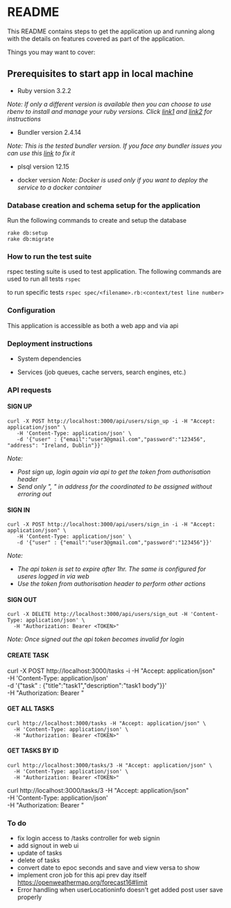 # README

This README contains steps to get the application up and running along with the details on features covered as part of the application.

Things you may want to cover:

## Prerequisites to start app in local machine
- Ruby version 3.2.2

_Note: If only a different version is available then you can choose to use rbenv to install and manage your ruby versions. Click [link1](https://andyatkinson.com/TaskManager/2019/08/01/using-rbenv-multiple-ruby-versions) and [link2](https://stackoverflow.com/a/39238995) for instructions_

- Bundler version 2.4.14

_Note: This is the tested bundler version. If you face any bundler issues you can use this [link](https://bundler.io/TaskManager/2019/05/14/solutions-for-cant-find-gem-bundler-with-executable-bundle.html) to fix it_

- plsql version 12.15

- docker version
_Note: Docker is used only if you want to deploy the service to a docker container_

### Database creation and schema setup for the application
Run the following commands to create and setup the database
```
rake db:setup
rake db:migrate
```

### How to run the test suite
rspec testing suite is used to test application. The following commands are used to run all tests `rspec`

to run specific tests `rspec spec/<filename>.rb:<context/test line number>`

### Configuration
This application is accessible as both a web app and via api

### Deployment instructions

* System dependencies

* Services (job queues, cache servers, search engines, etc.)

### API requests

#### SIGN UP
```
curl -X POST http://localhost:3000/api/users/sign_up -i -H "Accept: application/json" \
   -H 'Content-Type: application/json' \
   -d '{"user" : {"email":"user3@gmail.com","password":"123456", "address": "Ireland, Dublin"}}'
```
_Note:_
- _Post sign up, login again via api to get the token from authorisation header_
- _Send only "<city>, <country>" in address for the coordinated to be assigned without erroring out_

#### SIGN IN
```
curl -X POST http://localhost:3000/api/users/sign_in -i -H "Accept: application/json" \
   -H 'Content-Type: application/json' \
   -d '{"user" : {"email":"user3@gmail.com","password":"123456"}}'
```
_Note:_
- _The api token is set to expire after 1hr. The same is configured for useres logged in via web_
- _Use the token from authorisation header to perform other actions_

#### SIGN OUT
```
curl -X DELETE http://localhost:3000/api/users/sign_out -H 'Content-Type: application/json' \
  -H "Authorization: Bearer <TOKEN>"
```
_Note: Once signed out the api token becomes invalid for login_


#### CREATE TASK

curl -X POST http://localhost:3000/tasks -i -H "Accept: application/json" \
   -H 'Content-Type: application/json' \
   -d '{"task" : {"title":"task1","description":"task1 body"}}' \
   -H "Authorization: Bearer <TOKEN>"

#### GET ALL TASKS
```
curl http://localhost:3000/tasks -H "Accept: application/json" \
  -H 'Content-Type: application/json' \
  -H "Authorization: Bearer <TOKEN>"
```

#### GET TASKS BY ID
```
curl http://localhost:3000/tasks/3 -H "Accept: application/json" \
  -H 'Content-Type: application/json' \
  -H "Authorization: Bearer <TOKEN>"
```
curl http://localhost:3000/tasks/3 -H "Accept: application/json" \
  -H 'Content-Type: application/json' \
  -H "Authorization: Bearer <TOKEN>"

### To do
- fix login access to /tasks controller for web signin
- add signout in web ui
- update of tasks
- delete of tasks
- convert date to epoc seconds and save and view versa to show
- implement cron job for this api prev day itself
https://openweathermap.org/forecast16#limit
- Error handling when userLocationinfo doesn't get added post user save properly